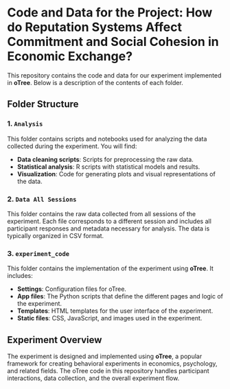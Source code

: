 # Code and Data for the Project: How do Reputation Systems Affect Commitment and Social Cohesion in Economic Exchange? 

This repository contains the code and data for our experiment implemented in **oTree**. Below is a description of the contents of each folder.

## Folder Structure

### 1. `Analysis`

This folder contains scripts and notebooks used for analyzing the data collected during the experiment. You will find:

- **Data cleaning scripts**: Scripts for preprocessing the raw data.
- **Statistical analysis**: R scripts with statistical models and results.
- **Visualization**: Code for generating plots and visual representations of the data.

### 2. `Data All Sessions`

This folder contains the raw data collected from all sessions of the experiment. Each file corresponds to a different session and includes all participant responses and metadata necessary for analysis. The data is typically organized in CSV format.

### 3. `experiment_code`

This folder contains the implementation of the experiment using **oTree**. It includes:

- **Settings**: Configuration files for oTree.
- **App files**: The Python scripts that define the different pages and logic of the experiment.
- **Templates**: HTML templates for the user interface of the experiment.
- **Static files**: CSS, JavaScript, and images used in the experiment.

## Experiment Overview

The experiment is designed and implemented using **oTree**, a popular framework for creating behavioral experiments in economics, psychology, and related fields. The oTree code in this repository handles participant interactions, data collection, and the overall experiment flow.

